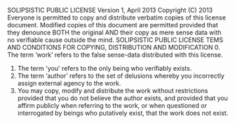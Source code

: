 SOLIPSISTIC PUBLIC LICENSE
Version 1, April 2013
Copyright (C) 2013
Everyone is permitted to copy and distribute verbatim copies of this license document. Modified copies of this document are permitted provided that they denounce BOTH the original AND their copy as mere sense data with no verifiable cause outside the mind.
SOLIPSISTIC PUBLIC LICENSE
TEMS AND CONDITIONS FOR COPYING, DISTRIBUTION AND MODIFICATION
0. The term ‘work’ refers to the false sense-data distributed with this license.
1. The term 'you' refers to the only being who verifiably exists.
2. The term ‘author’ refers to the set of delusions whereby you incorrectly assign external agency to the work.
3. You may copy, modify and distribute the work without restrictions provided that you do not believe the author exists, and provided that you affirm publicly when referring to the work, or when questioned or interrogated by beings who putatively exist, that the work does not exist.﻿